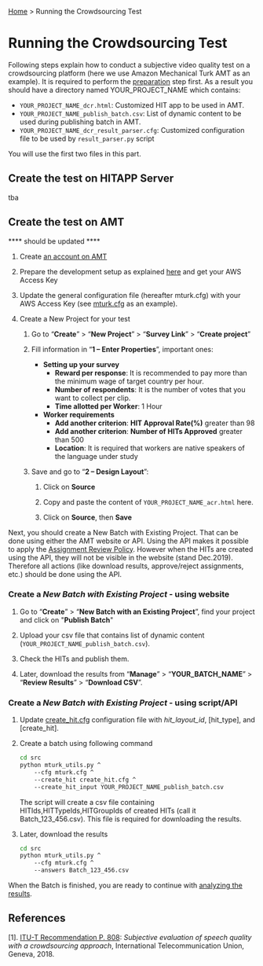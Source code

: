 [Home](../README.md) > Running the Crowdsourcing Test

# Running the Crowdsourcing Test 

Following steps explain how to conduct a subjective video quality test on a crowdsourcing platform (here we use Amazon
Mechanical Turk  AMT as an example). 
It is required to perform the [preparation](preparation.md) step first. 
As a result you should have a directory named YOUR_PROJECT_NAME which contains:
 
   * `YOUR_PROJECT_NAME_dcr.html`: Customized HIT app to be used in AMT.
   * `YOUR_PROJECT_NAME_publish_batch.csv`: List of dynamic content to be used during publishing batch in AMT.
   * `YOUR_PROJECT_NAME_dcr_result_parser.cfg`: Customized configuration file to be used by `result_parser.py` script    
    
You will use the first two files in this part.

## Create the test on HITAPP Server

tba

## Create the test on AMT
**** should be updated **** 
1. Create [an account on AMT](https://requester.mturk.com/create/projects/new)

1. Prepare the development setup as explained [here](https://requester.mturk.com/developer) and get your AWS Access Key

1. Update the general configuration file (hereafter mturk.cfg) with your AWS Access Key (see [mturk.cfg](../src/configurations/mturk.cfg) as an example).

1. Create a New Project for your test
  
    1. Go to “**Create**” > “**New Project**” > “**Survey Link**” > “**Create project**”

    1. Fill information in “**1 – Enter Properties**”, important ones: 

	    * **Setting up your survey**
            * **Reward per response**: It is recommended to pay more than the minimum wage of target country per hour. 
            * **Number of respondents**: It is the number of votes that you want to collect per clip.
            * **Time allotted per Worker**: 1 Hour
	    * **Worker requirements**
            * **Add another criterion**: **HIT Approval Rate(%)** greater than 98
            * **Add another criterion**: **Number of HITs Approved** greater than 500
            * **Location**: It is required that workers are native speakers of the language under study

    1. Save and go to “**2 – Design Layout**”:
   
        1. Click on **Source**
        
        1. Copy and paste the content of `YOUR_PROJECT_NAME_acr.html` here.
      
        1. Click on **Source**, then **Save**
     
Next, you should create a New Batch with Existing Project. 
That can be done using either the AMT website or API. 
Using the API makes it possible to apply the [Assignment Review Policy](https://docs.aws.amazon.com/AWSMechTurk/latest/AWSMturkAPI/ApiReference_AssignmentReviewPolicies.html).
However when the HITs are created using the API, they will not be visible in the website (stand Dec.2019). Therefore 
all actions (like download results, approve/reject assignments, etc.) should be done using the API.

### Create a _New Batch with Existing Project_ - using website

1. Go to “**Create**” > “**New Batch with an Existing Project**”, find your project and click on "**Publish Batch**" 

1. Upload your csv file that contains list of dynamic content (`YOUR_PROJECT_NAME_publish_batch.csv`).

1. Check the HITs and publish them.

1. Later, download the results from “**Manage**” > “**YOUR_BATCH_NAME**” > “**Review Results**” > “**Download CSV**”. 

### Create a _New Batch with Existing Project_ - using script/API

1. Update [create_hit.cfg](../src/configurations/create_hit.cfg) configuration file with _hit_layout_id_, [hit_type], and [create_hit].

1. Create a batch using following command

    ```bash
    cd src
    python mturk_utils.py ^
        --cfg mturk.cfg ^
        --create_hit create_hit.cfg ^
        --create_hit_input YOUR_PROJECT_NAME_publish_batch.csv
    ```
    
    The script will create a csv file containing HITIds,HITTypeIds,HITGroupIds of created HITs (call it Batch_123_456.csv).
    This file is required for downloading the results.
        
1. Later, download the results
    ```bash
    cd src
    python mturk_utils.py ^
        --cfg mturk.cfg ^
        --answers Batch_123_456.csv
    ```

When the Batch is finished, you are ready to continue with [analyzing the results](results.md). 
## References
[1]. [ITU-T Recommendation P. 808](https://www.itu.int/rec/T-REC-P.808/en): _Subjective evaluation of speech quality with a crowdsourcing approach_, International Telecommunication Union, Geneva, 2018.
   